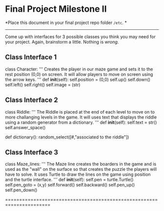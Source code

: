 
# Final Project Milestone II

*Place this document in your final project repo folder `/etc`. *

***

Come up with interfaces for 3 possible classes you think you may need for your project. Again, brainstorm a little. Nothing is *wrong*.

## Class Interface 1
class Character:
'''
Creates the player in our maze game and sets it to the rest position (0,0) on screen. It will allow players to move on screen using the arrow keys. 
'''
  def __init__(self):
    self.position = (0,0)
    self.up()
    self.down()
    self.left()
    self.right()
    self.image = (str)

  
## Class Interface 2
class Riddle:
'''
The Riddle is placed at the end of each level to move on to more challanging levels in the game. It will uses text that displays the riddle using a random generator from a dictionary.
'''
  def __init__(self):
    self.text = str()
    self.answer_space()
    
  def dictionary():
    random_select([#,"associated to the riddle"])
    

## Class Interface 3
class Maze_lines:
'''
The Maze line creates the boarders in the game and is used as the "wall" on the surface so that creates the puzzle the players will have to solve. It uses Turtle to draw the lines on the game using position and the turtle interface. 
'''
  def __init__(self):
    self.pen = turtle.Turtle()
    self.pen_goto = (x,y)
    self.forward()
    self.backward()
    self.pen_up()
    self.pen_down()

======================================================================
